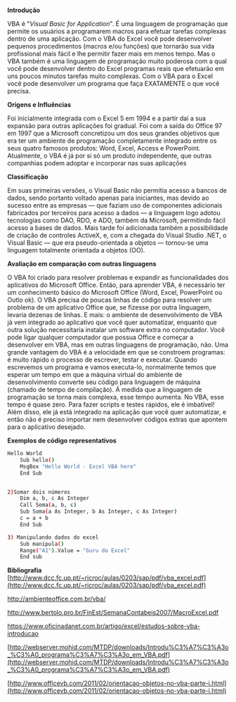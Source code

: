 **Introdução**

VBA é "*Visual Basic for Application*". É uma linguagem de programação que permite os usuários a programarem macros para efetuar tarefas complexas dentro de uma aplicação. Com o VBA do Excel você pode desenvolver pequenos procedimentos (macros e/ou funções) que tornarão sua vida profissional mais fácil e lhe permitir fazer mais em menos tempo. Mas o VBA também é uma linguagem de programação muito poderosa com a qual você pode desenvolver dentro do Excel programas reais que efetuarão em uns poucos minutos tarefas muito complexas. Com o VBA para o Excel você pode desenvolver um programa que faça EXATAMENTE o que você precisa.


**Origens e Influências**

Foi inicialmente integrada com o Excel 5 em 1994 e a partir daí a sua expansão para outras aplicações foi gradual. Foi com a saída do Office 97 em 1997 que a Microsoft concretizou um dos seus grandes objetivos que era ter um ambiente de programação completamente integrado entre os seus quatro famosos produtos: Word, Excel, Access e PowerPoint. Atualmente, o VBA é já por si só um produto independente, que outras companhias podem adoptar e incorporar nas suas aplicações


**Classificação**

Em suas primeiras versões, o Visual Basic não permitia acesso a bancos de dados, sendo portanto voltado apenas para iniciantes, mas devido ao sucesso entre as empresas — que faziam uso de componentes adicionais fabricados por terceiros para acesso a dados — a linguagem logo adotou tecnologias como DAO, RDO, e ADO, também da Microsoft, permitindo fácil acesso a bases de dados. Mais tarde foi adicionada também a possibilidade de criação de controles ActiveX, e, com a chegada do Visual Studio .NET, o Visual Basic — que era pseudo-orientada a objetos — tornou-se uma linguagem totalmente orientada a objetos (OO).


**Avaliação em comparação com outras linguagens**

O VBA foi criado para resolver problemas e expandir as funcionalidades dos aplicativos do Microsoft Office. Então, para aprender VBA, é necessário ter um conhecimento básico do Microsoft Office (Word, Excel, PowerPoint ou Outlo
ok). O VBA precisa de poucas linhas de código para resolver um problema de um aplicativo Office que, se fizesse por outra linguagem, levaria dezenas de linhas. E mais: o ambiente de desenvolvimento de VBA já vem integrado ao aplicativo que você quer automatizar, enquanto que outra solução necessitaria instalar um software extra no computador. Você pode ligar qualquer computador que possua Office e começar a desenvolver em VBA, mas em outras linguagens de programação, não. Uma grande vantagem do VBA é a velocidade em que se constroem programas: é muito rápido o processo de escrever, testar e executar. Quando escrevemos um programa e vamos executa-lo, normalmente temos que esperar um tempo em que a máquina virtual do ambiente de desenvolvimento converte seu código para linguagem de máquina (chamado de tempo de compilação). Á medida que a linguagem de programação se torna mais complexa, esse tempo aumenta. No VBA, esse tempo é quase zero. Para fazer scripts e testes rápidos, ele é imbatível! Além disso, ele já está integrado na aplicação que você quer automatizar, e então não é preciso importar nem desenvolver códigos extras que apontem para o aplicativo desejado.


**Exemplos de código representativos**
```sh
Hello World 
    Sub hello() 
    MsgBox "Hello World - Excel VBA here" 
    End Sub
```
```sh

2)Somar dois números 
    Dim a, b, c As Integer 
    Call Soma(a, b, c)
    Sub Soma(a As Integer, b As Integer, c As Integer) 
    c = a + b
    End Sub
```

```sh
3) Manipulando dados do excel
    Sub manipula() 
    Range("A1").Value = "Guru do Excel" 
    End sub
```


**Bibliografia**
[http://www.dcc.fc.up.pt/~ricroc/aulas/0203/sap/pdf/vba_excel.pdf](http://www.dcc.fc.up.pt/~ricroc/aulas/0203/sap/pdf/vba_excel.pdf) 

[http://ambienteoffice.com.br/vba/ ](http://ambienteoffice.com.br/vba/ )

[http://www.bertolo.pro.br/FinEst/SemanaContabeis2007/MacroExcel.pdf ](http://www.bertolo.pro.br/FinEst/SemanaContabeis2007/MacroExcel.pdf )

[https://www.oficinadanet.com.br/artigo/excel/estudos-sobre-vba-introducao ](https://www.oficinadanet.com.br/artigo/excel/estudos-sobre-vba-introducao )

[http://webserver.mohid.com/MTDP/downloads/Introdu%C3%A7%C3%A3o_%C3%A0_programa%C3%A7%C3%A3o_em_VBA.pdf](http://webserver.mohid.com/MTDP/downloads/Introdu%C3%A7%C3%A3o_%C3%A0_programa%C3%A7%C3%A3o_em_VBA.pdf)

[http://www.officevb.com/2011/02/orientacao-objetos-no-vba-parte-i.html](http://www.officevb.com/2011/02/orientacao-objetos-no-vba-parte-i.html)
